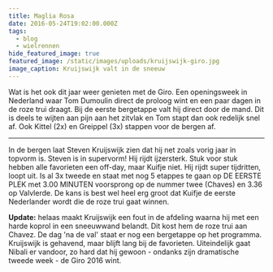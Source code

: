 ```yaml
---
title: Maglia Rosa
date: 2016-05-24T19:02:00.000Z
tags:
  - blog
  - wielrennen
hide_featured_image: true
featured_image: /static/images/uploads/kruijswijk-giro.jpg
image_caption: Kruijswijk valt in de sneeuw
---
```

Wat is het ook dit jaar weer genieten met de Giro. Een openingsweek in Nederland waar Tom Dumoulin direct de proloog wint en een paar dagen in de roze trui draagt. Bij de eerste bergetappe valt hij direct door de mand. Dit is deels te wijten aan pijn aan het zitvlak en Tom stapt dan ook redelijk snel af. Ook Kittel (2x) en Greippel (3x) stappen voor de bergen af.

---

In de bergen laat Steven Kruijswijk zien dat hij net zoals vorig jaar in topvorm is. Steven is in supervorm! Hij rijdt ijzersterk. Stuk voor stuk hebben alle favorieten een off-day, maar Kuifje niet. Hij rijdt super tijdritten, loopt uit. Is al 3x tweede en staat met nog 5 etappes te gaan op DE EERSTE PLEK met 3.00 MINUTEN voorsprong op de nummer twee (Chaves) en 3.36 op Valvlerde. De kans is best wel heel erg groot dat Kuifje de eerste Nederlander wordt die de roze trui gaat winnen.

**Update:** helaas maakt Kruijswijk een fout in de afdeling waarna hij met een harde koprol in een sneeuwwand belandt. Dit kost hem de roze trui aan Chavez. De dag 'na de val' staat er nog een bergetappe op het programma. Kruijswijk is gehavend, maar blijft lang bij de favorieten. Uiteindelijk gaat Nibali er vandoor, zo hard dat hij gewoon - ondanks zijn dramatische tweede week - de Giro 2016 wint.
